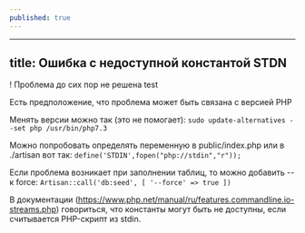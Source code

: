 ```yaml
---
published: true
---
```


---
title: Ошибка с недоступной константой STDN
---

! Проблема до сих пор не решена test

Есть предположение, что проблема может быть связана с версией PHP

Менять версии можно так (это не помогает):
`sudo update-alternatives --set php /usr/bin/php7.3`

Можно попробовать определять переменную в public/index.php или в ./artisan вот так:
`define('STDIN',fopen("php://stdin","r"));`

Если проблема возникает при заполнении таблиц, то можно добавить -- к force:
`Artisan::call('db:seed', [
   '--force' => true
])`

В документации (https://www.php.net/manual/ru/features.commandline.io-streams.php) говориться, что константы могут быть не доступны, если считывается PHP-скрипт из stdin.
